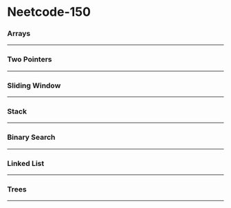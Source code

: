 # Neetcode-150

### Arrays

---
### Two Pointers

---
### Sliding Window

---
### Stack

---
### Binary Search

---
### Linked List

---
### Trees

---
